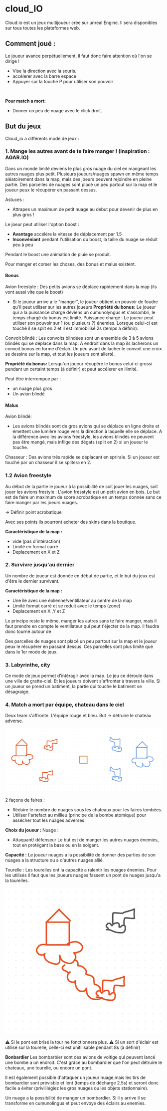 # cloud_IO

Cloud.io est un jeux multijoueur crée sur unreal Engine. Il sera disponibles sur tous toutes les plateformes web.


## Comment joué :

Le joueur avance perpétuellement, il faut donc faire attention où l'on se dirige !

* Vise la direction avec la souris. 
* accélerer avec la barre espace
* Appuyer sur la touche P pour utiliser son pouvoir
<br/>

**Pour match a mort:**

* Donner un peu de nuage avec le click droit. 
## But du jeux

Cloud_io a différents mode de jeux :

### 1. Mange les autres avant de te faire manger ! (inspiration : AGAR.IO)

Dans un monde limité deviens le plus gros nuage du ciel en mangeant les autres nuages plus petit. 
Plusieurs joueurs/nuages spawn en même temps aléatoirement dans la map, mais des joeurs peuvent rejoindre en pleine partie. Des parcelles de nuages sont placé un peu partout sur la map et le joueur peux le récupérer en passant dessus. 

Astuces :
* Attrapes un maximum de petit nuage au debut pour devenir de plus en plus gros !

Le joeur peut utiliser l'option boost :
* **Avantage** accélère la vitesse de déplacement par 1.5  
* **Inconvéniant** pendant l'utilisation du boost, la taille du nuage se réduit peu à peu

Pendant le boost une animation de pluie se produit.

Pour manger et corser les choses, des bonus et malus existent. 

#### Bonus

Avion freestyle :
Des petits avions se déplace rapidement dans la map (ils vont aussi vite que le boost) 
* Si le joueur arrive a le "manger", le joueur obtient un pouvoir de foudre qu'il peut utiliser sur les autres joueurs
**Propriété du bonus:**
Le joueur qui a la puissance chargé deviens un cumunolyngus et s'assombri, le temps chargé du bonus est limité.
Puissance chargé :
Le joueur peut utiliser son pouvoir sur 1 (ou plusieurs ?) énemies. Lorsque celui-ci est touché il se split en 2 et il est immobilisé 2s (temps a définir).  


Convoit blindé :
Les convoits blindées sont un ensemble de 3 à 5 avions blindés qui se déplace dans la map. A endroit dans la map ils lacherons un convoit bonus en forme d'éclair. Un peu avant de lacher le convoit une croix se dessine sur la map, et tout les joueurs sont allerté. 

**Propriété du bonus:**
Lorsqu'un joueur récupère le bonus celui-ci grossi pendant un certaint temps (à définir) et peut accélerer en ilimité.

Peut être interrompue par :
* un nuage plus gros  
* Un avion blindé 
#### Malus

Avion blindé:
* Les avions blindés sont de gros avions qui se déplace en ligne droite et émettent une lumière rouge vers la direction à laquelle elle se déplace. A la différence avec les avions freestyle, les avions blindés ne peuvent pas être mangé, mais inflige des dégats (split en 2) si un joueur le touche. 

Chasseur :
Des avions très rapide se déplacant en sprirale. Si un joueur est touché par un chasseur il se splitera en 2.
### 1.2 Avion freestyle

Au début de la partie le joueur à la possibilité de soit jouer les nuages, soit jouer les avions frestyle : 
L'avion fresstyle est un petit avion en bois. Le but est de 
faire un maximum de score acrobatique en un temps donnée sans ce faire manger par les joeurs nuages.

-> Définir point acrobatique 

Avec ses points ils pourront acheter des skins dans la boutique.

**Caractéristique de la map :**
* vide (pas d'intéraction)
* Limité en format carré
* Deplacement en X et Z
### 2. Survivre jusqu'au dernier

Un nombre de joueur est donnée en début de partie, et le but du jeux est d'être le dernier survivant.

**Caractéristique de la map :**
* Une île avec une éolienne/ventillateur au centre de la map
* Limité format carré et se reduit avec le temps (zone)
* Deplacement en X ,Y et Z

Le principe reste le même, manger les autres sans te faire manger, mais il faut prendre en compte le ventillateur qui peut t'éjecter de la map. il faudra donc tourné autour de

Des parcelles de nuages sont placé un peu partout sur la map et le joueur peux le récupérer en passant dessus. Ces parcelles sont plus limité que dans le 1er mode de jeux. 

### 3. Labyrinthe, city

Ce mode de jeux permet d'intéragir avec la map. Le jeu ce déroule dans une ville de gratte-ciel. Et les joueurs doivent s'affronter à travers la ville. Si un joueur se prend un batiment, la partie qui touche le batiment se désagraige.
### 4. Match a mort par équipe, chateau dans le ciel

Deux team s'affronte. L'équipe rouge et bleu.
But -> détruire le chateau adverse.

![brouillon map](/preview/match-a-mort-equipe.JPG)

2 façons de faires :
* Réduire le nombre de nuages sous les chateaux pour les faires tombées.
* Utiliser l'artefact au millieu (principe de la bombe atomique) pour assécher tout les nuages adverses.



**Choix du joueur :**
Nuage :
* Attaquant/ défenseur
Le but est de manger les autres nuages énemies, tout en protégant la base ou en la soigant.

**Capacité :**
Le joueur nuages a la possibilité de donner des parties de son nuages a la structure ou a d'autres nuages allié. 


Tourelle :
Les tourelles ont la capacité a ralentir les nuages énemies.
Pour les utilisés il faut que les joueurs nuages fassent un pont de nuages jusqu'a la tourelles. 

![brouillon map](/preview/equipe.-tourelles.JPG)


⚠ Si le pont est brisé la tour ne fonctionnera plus.
⚠ Si un sort d'éclair est utilisé sur la tourelle, celle-ci est unitilisable pendant 8s (à définir)

**Bonbardier**
Les bombarbier sont des avions de voltige qui peuvent lancé une bombe a un endroit. C'est grâce au bombardier que l'on peut détruire le chateaux, une tourelle, ou encore un pont. 

Il est également possible d'attaquer un joueur nuage,mais les tirs de bombardier sont prévisble et lent (temps de décharge 2.5s) et seront donc facile a éviter (privililégiez les gros nuages ou les objets stationnaire). 

Un nuage a la possibilité de manger un bombardier. Si il y arrive il se transforme en cumunolingus et peut envoyé des éclairs au enemies.



